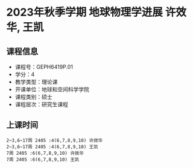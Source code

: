 # 2023年秋季学期 地球物理学进展 许效华, 王凯






## 课程信息

- 课程号：GEPH6419P.01
- 学分：4
- 教学类型：理论课
- 开课单位：地球和空间科学学院
- 课程类别：硕士
- 课程层次：研究生课程

## 上课时间

```
2~3,6~17周 2405 :4(6,7,8,9,10) 许效华
2~3,6~17周 2405 :4(6,7,8,9,10) 王凯
7周 2405 :6(6,7,8,9,10) 许效华
7周 2405 :6(6,7,8,9,10) 王凯
```

